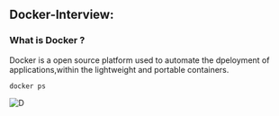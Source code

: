 
## Docker-Interview:  

### What is Docker ?
  
Docker is a open source platform used to automate the dpeloyment of applications,within the lightweight and portable containers.

```
docker ps
```

![D](https://www.cherryservers.com/v3/assets/blog/2021-10-13/01.png)
